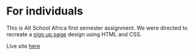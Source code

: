 # For individuals
This is Alt School Africa first semester assignment. We were directed to recreate a [sign up page](https://www.figma.com/file/OJMDeEi2fWlPBFrlJFEgFx/wp-pusher-checkout?type=design&mode=design&t=KXSthmp0easnvUhR-1) design using HTML and CSS.

Live site [here]()